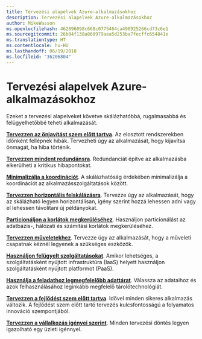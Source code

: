 ```yaml
---
title: Tervezési alapelvek Azure-alkalmazásokhoz
description: Tervezési alapelvek Azure-alkalmazásokhoz
author: MikeWasson
ms.openlocfilehash: 462896098c668c0775464ca498925266cd73c6e1
ms.sourcegitcommit: 26b04f138a860979aea5d253ba7fecffc654841e
ms.translationtype: HT
ms.contentlocale: hu-HU
ms.lasthandoff: 06/19/2018
ms.locfileid: "36206804"
---
```

# <a name="design-principles-for-azure-applications"></a>Tervezési alapelvek Azure-alkalmazásokhoz

Ezeket a tervezési alapelveket követve skálázhatóbbá, rugalmasabbá és felügyelhetőbbé teheti alkalmazását. 

**[Tervezzen az önjavítást szem előtt tartva](self-healing.md)**. Az elosztott rendszerekben időnként fellépnek hibák. Tervezheti úgy az alkalmazását, hogy kijavítsa önmagát, ha hiba történik.

**[Tervezzen mindent redundánsra](redundancy.md)**. Redundanciát építve az alkalmazásba elkerülheti a kritikus hibapontokat.
 
**[Minimalizálja a koordinációt](minimize-coordination.md)**. A skálázhatóság érdekében minimalizálja a koordinációt az alkalmazásszolgáltatások között.
 
**[Tervezzen horizontális felskálázásra](scale-out.md)**. Tervezze úgy az alkalmazását, hogy az skálázható legyen horizontálisan, igény szerint hozzá lehessen adni vagy el lehessen távolítani új példányokat.

**[Particionáljon a korlátok megkerüléséhez](partition.md)**. Használjon particionálást az adatbázis-, hálózati és számítási korlátok megkerüléséhez.

**[Tervezzen műveletekhez](design-for-operations.md)**. Tervezze úgy az alkalmazását, hogy a műveleti csapatnak kéznél legyenek a szükséges eszközök.

**[Használjon felügyelt szolgáltatásokat](managed-services.md)**. Amikor lehetséges, a szolgáltatásként nyújtott infrastruktúra (IaaS) helyett használjon szolgáltatásként nyújtott platformot (PaaS).

**[Használja a feladathoz legmegfelelőbb adattárat](use-the-best-data-store.md)**. Válassza az adataihoz és azok felhasználásához leginkább megfelelő tárolótechnológiát. 
 
**[Tervezzen a fejlődést szem előtt tartva](design-for-evolution.md)**. Idővel minden sikeres alkalmazás változik. A fejlődést szem előtt tartó tervezés kulcsfontosságú a folyamatos innováció szempontjából.

**[Tervezzen a vállalkozás igényei szerint](build-for-business.md)**. Minden tervezési döntés legyen igazolható egy üzleti igénnyel.

